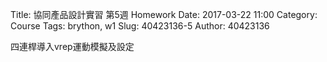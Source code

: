 Title: 協同產品設計實習 第5週 Homework
Date: 2017-03-22 11:00
Category: Course
Tags: brython, w1
Slug: 40423136-5
Author: 40423136


四連桿導入vrep運動模擬及設定


<!-- PELICAN_END_SUMMARY -->